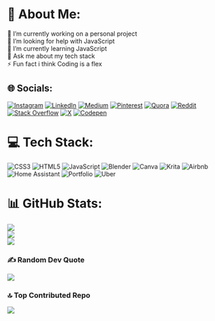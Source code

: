 # 💫 About Me:
🔭 I’m currently working on a personal project<br>🤝 I’m looking for help with JavaScript<br>🌱 I’m currently learning JavaScript<br>💬 Ask me about my tech stack<br>⚡ Fun fact i think Coding is a flex


## 🌐 Socials:
[![Instagram](https://img.shields.io/badge/Instagram-%23E4405F.svg?logo=Instagram&logoColor=white)](https://instagram.com/h4rsheys_here) [![LinkedIn](https://img.shields.io/badge/LinkedIn-%230077B5.svg?logo=linkedin&logoColor=white)](https://www.linkedin.com/in/harsh-sharma-3313592b2/) [![Medium](https://img.shields.io/badge/Medium-12100E?logo=medium&logoColor=white)](https://medium.com/@harsh) [![Pinterest](https://img.shields.io/badge/Pinterest-%23E60023.svg?logo=Pinterest&logoColor=white)](https://pinterest.com/harsh) [![Quora](https://img.shields.io/badge/Quora-%23B92B27.svg?logo=Quora&logoColor=white)](https://quora.com/profile/harsh) [![Reddit](https://img.shields.io/badge/Reddit-%23FF4500.svg?logo=Reddit&logoColor=white)](https://reddit.com/user/h4rsheys) [![Stack Overflow](https://img.shields.io/badge/-Stackoverflow-FE7A16?logo=stack-overflow&logoColor=white)](https://stackoverflow.com/users/23496651/harsh-sharma) [![X](https://img.shields.io/badge/X-black.svg?logo=X&logoColor=white)](https://x.com/h4rsh0301_mern) [![Codepen](https://img.shields.io/badge/Codepen-000000?style=for-the-badge&logo=codepen&logoColor=white)](https://codepen.io/bwfrnqrs-the-lessful) 

# 💻 Tech Stack:
![CSS3](https://img.shields.io/badge/css3-%231572B6.svg?style=flat&logo=css3&logoColor=white) ![HTML5](https://img.shields.io/badge/html5-%23E34F26.svg?style=flat&logo=html5&logoColor=white) ![JavaScript](https://img.shields.io/badge/javascript-%23323330.svg?style=flat&logo=javascript&logoColor=%23F7DF1E) ![Blender](https://img.shields.io/badge/blender-%23F5792A.svg?style=flat&logo=blender&logoColor=white) ![Canva](https://img.shields.io/badge/Canva-%2300C4CC.svg?style=flat&logo=Canva&logoColor=white) ![Krita](https://img.shields.io/badge/Krita-203759?style=flat&logo=krita&logoColor=EEF37B) ![Airbnb](https://img.shields.io/badge/Airbnb-%23ff5a5f.svg?style=flat&logo=Airbnb&logoColor=white) ![Home Assistant](https://img.shields.io/badge/home%20assistant-%2341BDF5.svg?style=flat&logo=home-assistant&logoColor=white) ![Portfolio](https://img.shields.io/badge/Portfolio-%23000000.svg?style=flat&logo=firefox&logoColor=#FF7139) ![Uber](https://img.shields.io/badge/Uber-%23000000.svg?style=flat&logo=Uber&logoColor=white)
# 📊 GitHub Stats:
![](https://github-readme-stats.vercel.app/api?username=h4rSheys&theme=nightowl&hide_border=false&include_all_commits=true&count_private=true)<br/>
![](https://github-readme-streak-stats.herokuapp.com/?user=h4rSheys&theme=nightowl&hide_border=false)<br/>
![](https://github-readme-stats.vercel.app/api/top-langs/?username=h4rSheys&theme=nightowl&hide_border=false&include_all_commits=true&count_private=true&layout=compact)

### ✍️ Random Dev Quote
![](https://quotes-github-readme.vercel.app/api?type=horizontal&theme=tokyonight)

### 🔝 Top Contributed Repo
![](https://github-contributor-stats.vercel.app/api?username=h4rSheys&limit=5&theme=onedark&combine_all_yearly_contributions=true)

<!-- Proudly created with GPRM ( https://gprm.itsvg.in ) -->
